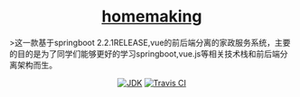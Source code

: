 <h1 align="center"><a href="https://github.com/halo-dev" target="_blank">homemaking</a></h1>
>这一款基于springboot 2.2.1RELEASE,vue的前后端分离的家政服务系统，主要的目的是为了同学们能够更好的学习springboot,vue.js等相关技术栈和前后端分离架构而生。
<p align="center">
<a href="#"><img alt="JDK" src="https://img.shields.io/badge/JDK-1.8-yellow.svg?style=flat-square"/></a>
<a href="https://travis-ci.com/wangming2674/homemaking-service"><img alt="Travis CI" src="https://travis-ci.com/wangming2674/homemaking-service.svg?token=ph9tPLhpySxNSB8N7UAm&branch=master"/></a>
</p>
